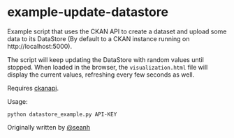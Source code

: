 example-update-datastore
========================

Example script that uses the CKAN API to create a dataset and upload some data to its DataStore (By default to a CKAN instance running on http://localhost:5000).

The script will keep updating the DataStore with random values until stopped. When loaded in the browser, the `visualization.html` file will display the current values, refreshing every few seconds as well.


Requires [ckanapi](https://github.com/ckan/ckanapi).

Usage:

    python datastore_example.py API-KEY
  
Originally written by [@seanh](https://github.com/seanh)
